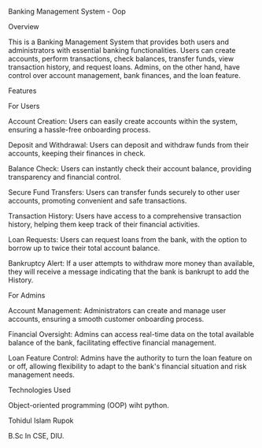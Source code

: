 Banking Management System - Oop

Overview


This is a Banking Management System that provides both users and administrators with essential banking functionalities. Users can create accounts, perform transactions, check balances, transfer funds, view transaction history, and request loans. Admins, on the other hand, have control over account management, bank finances, and the loan feature.

Features


For Users


Account Creation: Users can easily create accounts within the system, ensuring a hassle-free onboarding process.

Deposit and Withdrawal: Users can deposit and withdraw funds from their accounts, keeping their finances in check.

Balance Check: Users can instantly check their account balance, providing transparency and financial control.

Secure Fund Transfers: Users can transfer funds securely to other user accounts, promoting convenient and safe transactions.

Transaction History: Users have access to a comprehensive transaction history, helping them keep track of their financial activities.

Loan Requests: Users can request loans from the bank, with the option to borrow up to twice their total account balance.

Bankruptcy Alert: If a user attempts to withdraw more money than available, they will receive a message indicating that the bank is bankrupt to add the History.

For Admins


Account Management: Administrators can create and manage user accounts, ensuring a smooth customer onboarding process.

Financial Oversight: Admins can access real-time data on the total available balance of the bank, facilitating effective financial management.

Loan Feature Control: Admins have the authority to turn the loan feature on or off, allowing flexibility to adapt to the bank's financial situation and risk management needs.



Technologies Used


Object-oriented programming (OOP) wiht python.


Tohidul Islam Rupok


B.Sc In CSE, DIU.
